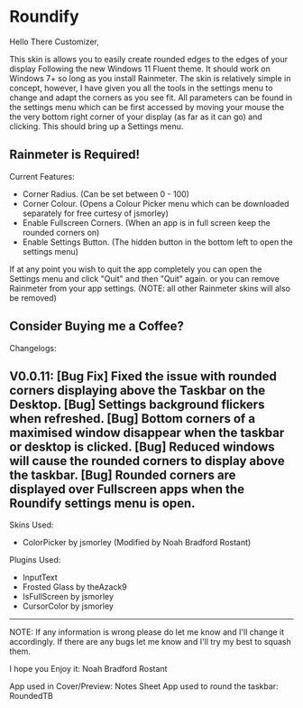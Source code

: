 # Roundify

Hello There Customizer,

This skin is allows you to easily create rounded edges to the edges of your display Following the new Windows 11 Fluent theme. It should work on Windows 7+ so long as you install Rainmeter.
The skin is relatively simple in concept, however, I have given you all the tools in the settings menu to change and adapt the corners as you see fit.
All parameters can be found in the settings menu which can be first accessed by moving your mouse the the very bottom right corner of your display (as far as it can go) and clicking. This should bring up a Settings menu.

Rainmeter is Required!
-----------------------------------------------------------------------------------------------------------------


Current Features:
- Corner Radius. (Can be set between 0 - 100)
- Corner Colour. (Opens a Colour Picker menu which can be downloaded separately for free curtesy of jsmorley)
- Enable Fullscreen Corners. (When an app is in full screen keep the rounded corners on)
- Enable Settings Button. (The hidden button in the bottom left to open the settings menu)

If at any point you wish to quit the app completely you can open the Settings menu and click "Quit" and then "Quit" again.
or you can remove Rainmeter from your app settings. (NOTE: all other Rainmeter skins will also be removed)

Consider Buying me a Coffee?
-----------------------------------------------------------------------------------------------------------------

Changelogs:

V0.0.11:
  [Bug Fix] Fixed the issue with rounded corners displaying above the Taskbar on the Desktop.
  [Bug] Settings background flickers when refreshed.
  [Bug] Bottom corners of a maximised window disappear when the taskbar or desktop is clicked.
  [Bug] Reduced windows will cause the rounded corners to display above the taskbar.
  [Bug] Rounded corners are displayed over Fullscreen apps when the Roundify settings menu is open.
-----------------------------------------------------------------------------------------------------------------

Skins Used:
- ColorPicker by jsmorley (Modified by Noah Bradford Rostant)

Plugins Used:
- InputText
- Frosted Glass by theAzack9
- IsFullScreen by jsmorley
- CursorColor by jsmorley
-----------------------------------------------------------------------------------------------------------------


NOTE: If any information is wrong please do let me know and I'll change it accordingly. If there are any bugs let me know and I'll try my best to squash them.

I hope you Enjoy it: Noah Bradford Rostant

App used in Cover/Preview: Notes Sheet
App used to round the taskbar: RoundedTB
